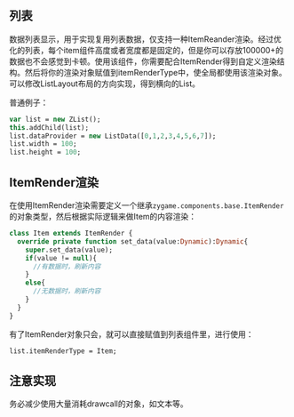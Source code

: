## 列表

数据列表显示，用于实现复用列表数据，仅支持一种ItemReander渲染。经过优化的列表，每个item组件高度或者宽度都是固定的，但是你可以存放100000+的数据也不会感觉到卡顿。使用该组件，你需要配合ItemRender得到自定义渲染结构。然后将你的渲染对象赋值到itemRenderType中，使全局都使用该渲染对象。可以修改ListLayout布局的方向实现，得到横向的List。

普通例子：

```haxe
var list = new ZList();
this.addChild(list);
list.dataProvider = new ListData([0,1,2,3,4,5,6,7]);
list.width = 100;
list.height = 100;
```

## ItemRender渲染

在使用ItemRender渲染需要定义一个继承`zygame.components.base.ItemRender`的对象类型，然后根据实际逻辑来做Item的内容渲染：

```haxe
class Item extends ItemRender {
  override private function set_data(value:Dynamic):Dynamic{
    super.set_data(value);
    if(value != null){
      //有数据时，刷新内容
    }
    else{
      //无数据时，刷新内容
    }
  }
}
```

有了ItemRender对象只会，就可以直接赋值到列表组件里，进行使用：

```haxe
list.itemRenderType = Item;
```

## 注意实现

务必减少使用大量消耗drawcall的对象，如文本等。